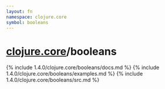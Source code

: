 ```yaml
---
layout: fn
namespace: clojure.core
symbol: booleans
---
```


# [clojure.core](../)/booleans

{% include 1.4.0/clojure.core/booleans/docs.md %}
{% include 1.4.0/clojure.core/booleans/examples.md %}
{% include 1.4.0/clojure.core/booleans/src.md %}

